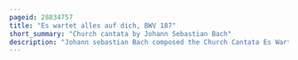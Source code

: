```yaml
---
pageid: 28834757
title: "Es wartet alles auf dich, BWV 187"
short_summary: "Church cantata by Johann Sebastian Bach"
description: "Johann sebastian Bach composed the Church Cantata Es Wartet alles auf dich Bwv187 in Leipzig for the seventh Sunday after the Trinity and first performed it on August 4 1726."
---
```

